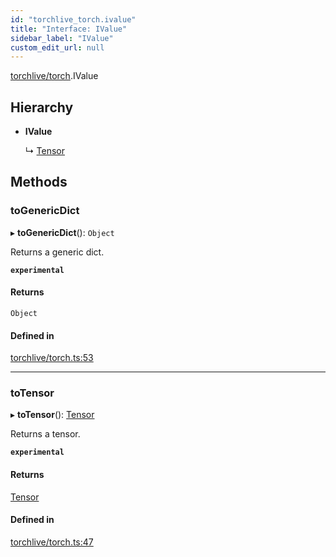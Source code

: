```yaml
---
id: "torchlive_torch.ivalue"
title: "Interface: IValue"
sidebar_label: "IValue"
custom_edit_url: null
---
```


[torchlive/torch](../modules/torchlive_torch.md).IValue

## Hierarchy

- **IValue**

  ↳ [Tensor](torchlive_torch.tensor.md)

## Methods

### toGenericDict

▸ **toGenericDict**(): `Object`

Returns a generic dict.

**`experimental`**

#### Returns

`Object`

#### Defined in

[torchlive/torch.ts:53](https://github.com/pytorch/live/blob/f064709/react-native-pytorch-core/src/torchlive/torch.ts#L53)

___

### toTensor

▸ **toTensor**(): [Tensor](torchlive_torch.tensor.md)

Returns a tensor.

**`experimental`**

#### Returns

[Tensor](torchlive_torch.tensor.md)

#### Defined in

[torchlive/torch.ts:47](https://github.com/pytorch/live/blob/f064709/react-native-pytorch-core/src/torchlive/torch.ts#L47)
